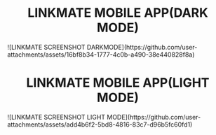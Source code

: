 <h1 align="center">LINKMATE MOBILE APP(DARK MODE)</h1> 
![LINKMATE SCREENSHOT DARKMODE](https://github.com/user-attachments/assets/16bf8b34-1777-4c0b-a490-38e440828f8a)
<h1 align="center">LINKMATE MOBILE APP(LIGHT MODE)</h1> 
![LINKMATE SCREENSHOT LIGHT MODE](https://github.com/user-attachments/assets/add4b6f2-5bd8-4816-83c7-d96b5fc60fd1)
